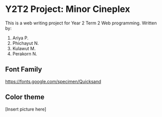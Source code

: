 # Y2T2 Project: Minor Cineplex

This is a web writing project for Year 2 Term 2 Web programming. Written by:
1. Ariya P. 
2. Phichayut N.
3. Kulawut M.
4. Perakorn N.
   
## Font Family
https://fonts.google.com/specimen/Quicksand

## Color theme
[Insert picture here]